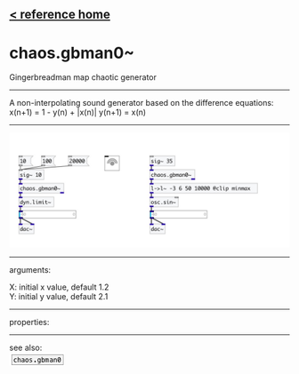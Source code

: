 [< reference home](index.html)
---

# chaos.gbman0~


Gingerbreadman map chaotic generator

---

A non-interpolating sound generator based on the difference equations:
x(n+1) = 1 - y(n) + |x(n)|
y(n+1) = x(n)
<br>


---


![example](examples/chaos.gbman0~-example.jpg)

---
arguments:

X: initial x value, default 1.2<br>
Y: initial y value, default 2.1<br>

---
properties:


---
see also:<br>
[![chaos.gbman0](img/object_chaos.gbman0.png)](chaos.gbman0.html)
